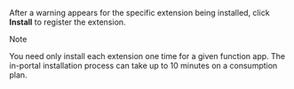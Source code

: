 After a warning appears for the specific extension being installed, click **Install** to register the extension.

> [!Note] 
> You need only install each extension one time for a given function app. The in-portal installation process can take up to 10 minutes on a consumption plan.